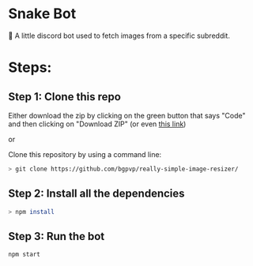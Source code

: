 # Snake Bot
🐍 A little discord bot used to fetch images from a specific subreddit.

# Steps:

## Step 1: Clone this repo

Either download the zip by clicking on the green button that says "Code" and then clicking on "Download ZIP" (or even [this link](https://github.com/bgpvp/really-simple-image-resizer/archive/refs/heads/main.zip))

or

Clone this repository by using a command line:

```bash
> git clone https://github.com/bgpvp/really-simple-image-resizer/
```

## Step 2: Install all the dependencies

```bash
> npm install
```

## Step 3: Run the bot

```bash
npm start
```
